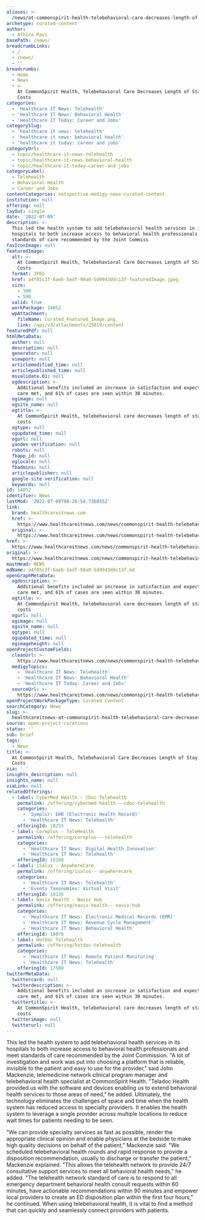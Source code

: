 ```yaml
---
aliases: >-
  /news/at-commonspirit-health-telebehavioral-care-decreases-length-of-stay-cuts-costs
archetype: curated-content
author:
  - Athira Ravi
basePath: /news/
breadcrumbLinks:
  - /
  - /news/
  - ''
breadcrumbs:
  - Home
  - News
  - >-
    At CommonSpirit Health, Telebehavioral Care Decreases Length of Stay, Cuts
    Costs
categories:
  - 'Healthcare IT News: Telehealth'
  - 'Healthcare IT News: Behavioral Health'
  - 'Healthcare IT Today: Career and Jobs'
categorySlug:
  - 'healthcare it news: telehealth'
  - 'healthcare it news: behavioral health'
  - 'healthcare it today: career and jobs'
categoryUrl:
  - topic/healthcare-it-news-telehealth
  - topic/healthcare-it-news-behavioral-health
  - topic/healthcare-it-today-career-and-jobs
categoryLabel:
  - Telehealth
  - Behavioral Health
  - Career and Jobs
contentCategories: netspective-medigy-news-curated-content
institution: null
offering: null
layOut: single
date: '2022-07-09'
description: >-
  This led the health system to add telebehavioral health services in its
  hospitals to both increase access to behavioral health professionals and meet
  standards of care recommended by the Joint Commiss
favIconImage: null
featuredImage:
  alt: >-
    At CommonSpirit Health, Telebehavioral Care Decreases Length of Stay, Cuts
    Costs
  format: JPEG
  href: a4f05c3f-6aeb-5edf-98a0-5d9943ddc13f-featuredImage.jpeg
  size:
    - 300
    - 590
  valid: true
  workPackage: 14052
  wpAttachment:
    fileName: Curated_Featured_Image.png
    link: /api/v3/attachments/25819/content
featuredPdf: null
htmlMetaData:
  author: null
  description: null
  generator: null
  viewport: null
  articlemodified_time: null
  articlepublished_time: null
  msvalidate.01: null
  ogdescription: >-
    Additional benefits included an increase in satisfaction and expectations of
    care met, and 61% of cases are seen within 30 minutes.
  ogimage: null
  ogsite_name: null
  ogtitle: >-
    At CommonSpirit Health, telebehavioral care decreases length of stay, cuts
    costs
  ogtype: null
  ogupdated_time: null
  ogurl: null
  yandex-verification: null
  robots: null
  fbapp_id: null
  oglocale: null
  fbadmins: null
  articlepublisher: null
  google-site-verification: null
  keywords: null
id: 14052
identifier: News
lastMod: '2022-07-09T08:26:54.736855Z'
link:
  brand: healthcareitnews.com
  href: >-
    https://www.healthcareitnews.com/news/commonspirit-health-telebehavioral-care-decreases-length-stay-cuts-costs
  original: >-
    https://www.healthcareitnews.com/news/commonspirit-health-telebehavioral-care-decreases-length-stay-cuts-costs
href: >-
  https://www.healthcareitnews.com/news/commonspirit-health-telebehavioral-care-decreases-length-stay-cuts-costs
original: >-
  https://www.healthcareitnews.com/news/commonspirit-health-telebehavioral-care-decreases-length-stay-cuts-costs
mastHead: NEWS
mdName: a4f05c3f-6aeb-5edf-98a0-5d9943ddc13f.md
openGraphMetaData:
  ogdescription: >-
    Additional benefits included an increase in satisfaction and expectations of
    care met, and 61% of cases are seen within 30 minutes.
  ogtitle: >-
    At CommonSpirit Health, telebehavioral care decreases length of stay, cuts
    costs
  ogurl: null
  ogimage: null
  ogsite_name: null
  ogtype: null
  ogupdated_time: null
  ogimageheight: null
openProjectCustomFields:
  cleanUrl: >-
    https://www.healthcareitnews.com/news/commonspirit-health-telebehavioral-care-decreases-length-stay-cuts-costs
  medigyTopics:
    - 'Healthcare IT News: Telehealth'
    - 'Healthcare IT News: Behavioral Health'
    - 'Healthcare IT Today: Career and Jobs'
  sourceUrl: >-
    https://www.healthcareitnews.com/news/commonspirit-health-telebehavioral-care-decreases-length-stay-cuts-costs
openProjectWorkPackageType: Curated Content
searchCategory: News
slug: >-
  healthcareitnews-at-commonspirit-health-telebehavioral-care-decreases-length-of-stay-cuts-costs
source: open-project-curations
status: ''
sub: brief
tags:
  - News
title: >-
  At CommonSpirit Health, Telebehavioral Care Decreases Length of Stay, Cuts
  Costs
via: ' '
insights_description: null
insights_name: null
viaLink: null
relatedOfferings:
  - label: CyberMed Health - CDoc Telehealth
    permalink: /offering/cybermed-health---cdoc-telehealth
    categories:
      - 'Symplur: EHR (Electronic Health Record)'
      - 'Healthcare IT News: Telehealth'
    offeringId: 18255
  - label: Coreplus - TeleHealth
    permalink: /offering/coreplus---telehealth
    categories:
      - 'Healthcare IT News: Digital Health Innovation'
      - 'Healthcare IT News: Telehealth'
    offeringId: 18166
  - label: iSalus - AnywhereCare
    permalink: /offering/isalus---anywherecare
    categories:
      - 'Healthcare IT News: Telehealth'
      - 'Events Taxonomies: Virtual Visit'
    offeringId: 18135
  - label: Navix Health - Navix Hub
    permalink: /offering/navix-health---navix-hub
    categories:
      - 'Healthcare IT News: Electronic Medical Records (EMR)'
      - 'Healthcare IT News: Revenue Cycle Management'
      - 'Healthcare IT News: Behavioral Health'
    offeringId: 18076
  - label: HotDoc Telehealth
    permalink: /offering/hotdoc-telehealth
    categories:
      - 'Healthcare IT News: Remote Patient Monitoring'
      - 'Healthcare IT News: Telehealth'
    offeringId: 17508
twitterMetaData:
  twittercard: null
  twitterdescription: >-
    Additional benefits included an increase in satisfaction and expectations of
    care met, and 61% of cases are seen within 30 minutes.
  twittertitle: >-
    At CommonSpirit Health, telebehavioral care decreases length of stay, cuts
    costs
  twitterimage: null
  twitterurl: null
---
```

<p>This led the health system to add telebehavioral health services in its hospitals to both increase access to behavioral health professionals and meet standards of care recommended by the Joint Commission.
"A lot of investigation and work was put into choosing a platform that is reliable, invisible to the patient and easy to use for the provider," said John Mackenzie, telemedicine network clinical program manager and telebehavioral health specialist at CommonSpirit Health.
"Teladoc Health provided us with the software and devices enabling us to extend behavioral health services to those areas of need," he added.
Ultimately, the technology eliminates the challenges of space and time when the health system has reduced access to specialty providers.
It enables the health system to leverage a single provider across multiple locations to reduce wait times for patients needing to be seen.
</p><p>"We can provide specialty services as fast as possible, render the appropriate clinical opinion and enable physicians at the bedside to make high quality decisions on behalf of the patient," Mackenzie said.
"We scheduled telebehavioral health rounds and rapid response to provide a disposition recommendation, usually to discharge or transfer the patient," Mackenzie explained.
"This allows the telehealth network to provide 24/7 consultative support services to meet all behavioral health needs," he added.
"The telehealth network standard of care is to respond to all emergency department behavioral health consult requests within 60 minutes, have actionable recommendations within 90 minutes and empower local providers to create an ED disposition plan within the first four hours," he continued.
When using telebehavioral health, it is vital to find a method that can quickly and seamlessly connect providers with patients.</p>